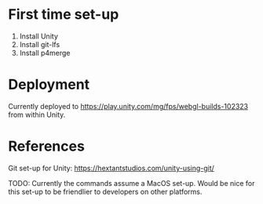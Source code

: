 # First time set-up

1. Install Unity
1. Install git-lfs
1. Install p4merge

# Deployment

Currently deployed to https://play.unity.com/mg/fps/webgl-builds-102323 from within Unity.

# References

Git set-up for Unity: https://hextantstudios.com/unity-using-git/

TODO: Currently the commands assume a MacOS set-up. Would be nice for this set-up to be friendlier to developers on other platforms.
